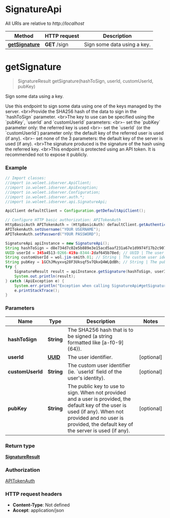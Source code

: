 # SignatureApi

All URIs are relative to *http://localhost*

Method | HTTP request | Description
------------- | ------------- | -------------
[**getSignature**](SignatureApi.md#getSignature) | **GET** /sign | Sign some data using a key.


<a name="getSignature"></a>
# **getSignature**
> SignatureResult getSignature(hashToSign, userId, customUserId, pubKey)

Sign some data using a key.

Use this endpoint to sign some data using one of the keys managed by the server. &lt;br&gt;Provide the SHA256 hash of the data to sign in the &#x60;hashToSign&#x60; parameter. &lt;br&gt;The key to use can be specified using the &#x60;pubKey&#x60;, &#x60;userId&#x60; and &#x60;customUserId&#x60; parameters: &lt;br&gt;- set the &#x60;pubKey&#x60; parameter only: the referred key is used &lt;br&gt;- set the &#x60;userId&#x60; (or the &#x60;customUserId&#x60;) parameter only: the default key of the referred user is used (if any). &lt;br&gt;- set none of the 3 parameters: the default key of the server is used (if any). &lt;br&gt;The signature produced is the signature of the hash using the referred key. &lt;br&gt;This endpoint is protected using an API token. It is recommended not to expose it publicly. 

### Example
```java
// Import classes:
//import io.woleet.idserver.ApiClient;
//import io.woleet.idserver.ApiException;
//import io.woleet.idserver.Configuration;
//import io.woleet.idserver.auth.*;
//import io.woleet.idserver.api.SignatureApi;

ApiClient defaultClient = Configuration.getDefaultApiClient();

// Configure HTTP basic authorization: APITokenAuth
HttpBasicAuth APITokenAuth = (HttpBasicAuth) defaultClient.getAuthentication("APITokenAuth");
APITokenAuth.setUsername("YOUR USERNAME");
APITokenAuth.setPassword("YOUR PASSWORD");

SignatureApi apiInstance = new SignatureApi();
String hashToSign = d8e734d7c02e5b889e3e15acd5aaf231a67e1d9974f17b2c907148c4f4a7f975; // String | The SHA256 hash that is to be signed (a string formatted like [a-f0-9]{64}).
UUID userId = 345a4513-0266-419a-8344-2daf645b78ed; // UUID | The user identifier.
String customUserId = wol.jim-smith.01; // String | The custom user identifier (ie. `userId` field of the user's identity).
String pubKey = 1GChJMuyxvq28F3Uksqf5v7QkxQ4WLQdBh; // String | The public key to use to sign. When not provided and a user is provided, the default key of the user is used (if any). When not provided and no user is provided, the default key of the server is used (if any). 
try {
    SignatureResult result = apiInstance.getSignature(hashToSign, userId, customUserId, pubKey);
    System.out.println(result);
} catch (ApiException e) {
    System.err.println("Exception when calling SignatureApi#getSignature");
    e.printStackTrace();
}
```

### Parameters

Name | Type | Description  | Notes
------------- | ------------- | ------------- | -------------
 **hashToSign** | **String**| The SHA256 hash that is to be signed (a string formatted like [a-f0-9]{64}). |
 **userId** | [**UUID**](.md)| The user identifier. | [optional]
 **customUserId** | **String**| The custom user identifier (ie. &#x60;userId&#x60; field of the user&#39;s identity). | [optional]
 **pubKey** | **String**| The public key to use to sign. When not provided and a user is provided, the default key of the user is used (if any). When not provided and no user is provided, the default key of the server is used (if any).  | [optional]

### Return type

[**SignatureResult**](SignatureResult.md)

### Authorization

[APITokenAuth](../README.md#APITokenAuth)

### HTTP request headers

 - **Content-Type**: Not defined
 - **Accept**: application/json

